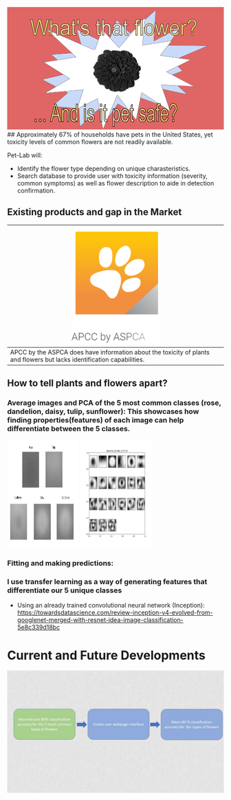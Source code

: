 <img src="Title_1.png" alt="hi" class="inline"/>
## Approximately 67% of households have pets in the United States, yet toxicity levels of common flowers are not readily available. 

Pet-Lab will:
- Identify the flower type depending on unique charasteristics.
- Search database to provide user with toxicity information (severity, common symptoms) as well as flower description to aide in detection confirmation.


## Existing products and gap in the Market

| <img src="apcc.PNG" alt="hi" class="inline"/>        |
| -------------- |
| APCC by the ASPCA does have information about the toxicity of plants and flowers but lacks identification capabilities.   |


## How to tell plants and flowers apart?



### Average images and PCA of the 5 most common classes (rose, dandelion, daisy, tulip, sunflower): This showcases how finding properties(features) of each image can help differentiate between the 5 classes.
      
 <p float="left">
  <img src="Averages.png" width="33%"  height="250"/>
  <img src="dandelion_Eigenstate-1.png" width="33%" height="250"/>
</p>


### Fitting and making predictions: 
### I use transfer learning as a way of generating features that differentiate our 5 unique classes

- Using an already trained convolutional neural network (Inception):
https://towardsdatascience.com/review-inception-v4-evolved-from-googlenet-merged-with-resnet-idea-image-classification-5e8c339d18bc


# Current and Future Developments
<img src="Presentation 3.jpg" />


